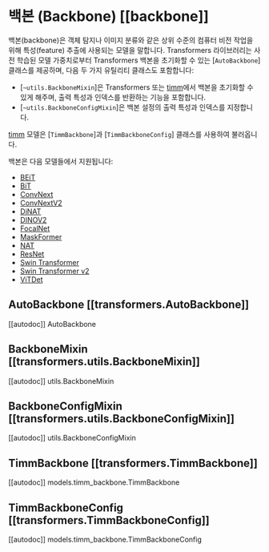 <!--Copyright 2023 The HuggingFace Team. All rights reserved.

Licensed under the Apache License, Version 2.0 (the "License"); you may not use this file except in compliance with
the License. You may obtain a copy of the License at

http://www.apache.org/licenses/LICENSE-2.0

Unless required by applicable law or agreed to in writing, software distributed under the License is distributed on
an "AS IS" BASIS, WITHOUT WARRANTIES OR CONDITIONS OF ANY KIND, either express or implied. See the License for the
specific language governing permissions and limitations under the License.

⚠️ Note that this file is in Markdown but contain specific syntax for our doc-builder (similar to MDX) that may not be
rendered properly in your Markdown viewer.

-->

# 백본 (Backbone) [[backbone]] 

백본(backbone)은 객체 탐지나 이미지 분류와 같은 상위 수준의 컴퓨터 비전 작업을 위해 특성(feature) 추출에 사용되는 모델을 말합니다. Transformers 라이브러리는 사전 학습된 모델 가중치로부터 Transformers 백본을 초기화할 수 있는 [`AutoBackbone`] 클래스를 제공하며, 다음 두 가지 유틸리티 클래스도 포함합니다:

* [`~utils.BackboneMixin`]은 Transformers 또는 [timm](https://hf.co/docs/timm/index)에서 백본을 초기화할 수 있게 해주며, 출력 특성과 인덱스를 반환하는 기능을 포함합니다.
* [`~utils.BackboneConfigMixin`]은 백본 설정의 출력 특성과 인덱스를 지정합니다.

[timm](https://hf.co/docs/timm/index) 모델은 [`TimmBackbone`]과 [`TimmBackboneConfig`] 클래스를 사용하여 불러옵니다.

백본은 다음 모델들에서 지원됩니다:

* [BEiT](../model_doc/beit)
* [BiT](../model_doc/bit)
* [ConvNext](../model_doc/convnext)
* [ConvNextV2](../model_doc/convnextv2)
* [DiNAT](../model_doc/dinat)
* [DINOV2](../model_doc/dinov2)
* [FocalNet](../model_doc/focalnet)
* [MaskFormer](../model_doc/maskformer)
* [NAT](../model_doc/nat)
* [ResNet](../model_doc/resnet)
* [Swin Transformer](../model_doc/swin)
* [Swin Transformer v2](../model_doc/swinv2)
* [ViTDet](../model_doc/vitdet)

## AutoBackbone [[transformers.AutoBackbone]]

[[autodoc]] AutoBackbone

## BackboneMixin [[transformers.utils.BackboneMixin]]

[[autodoc]] utils.BackboneMixin

## BackboneConfigMixin [[transformers.utils.BackboneConfigMixin]]

[[autodoc]] utils.BackboneConfigMixin

## TimmBackbone [[transformers.TimmBackbone]]

[[autodoc]] models.timm_backbone.TimmBackbone

## TimmBackboneConfig [[transformers.TimmBackboneConfig]]

[[autodoc]] models.timm_backbone.TimmBackboneConfig
